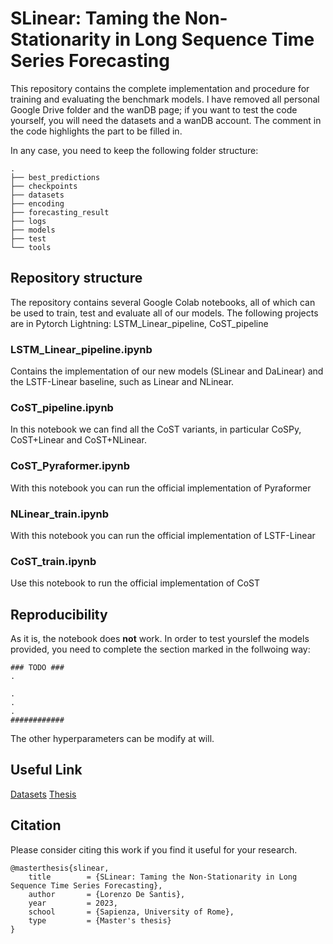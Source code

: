 # SLinear: Taming the Non-Stationarity in Long Sequence Time Series Forecasting

This repository contains the complete implementation and procedure for training and evaluating the benchmark models. I have removed all
personal Google Drive folder and the wanDB page; if you want to test the code yourself, you will need the datasets and a
wanDB account. The comment in the code highlights the part to be filled in.

In any case, you need to keep the following folder structure:

```
.
├── best_predictions
├── checkpoints
├── datasets
├── encoding
├── forecasting_result
├── logs
├── models
├── test
└── tools

```

## Repository structure

The repository contains several Google Colab notebooks, all of which can be used to train, test and evaluate all of our models.
The following projects are in Pytorch Lightning: LSTM_Linear_pipeline, CoST_pipeline

### LSTM_Linear_pipeline.ipynb

Contains the implementation of our new models (SLinear and DaLinear) and the LSTF-Linear baseline, such as Linear and NLinear. 

### CoST_pipeline.ipynb

In this notebook we can find all the CoST variants, in particular CoSPy, CoST+Linear and CoST+NLinear.

### CoST_Pyraformer.ipynb

With this notebook you can run the official implementation of Pyraformer

### NLinear_train.ipynb

With this notebook you can run the official implementation of LSTF-Linear

### CoST_train.ipynb

Use this notebook to run the official implementation of CoST

## Reproducibility

As it is, the notebook does **not** work.
In order to test yourslef the models provided, you need to complete the section marked in the follwoing way:

```
### TODO ###
.

.
.
.
############

```
The other hyperparameters can be modify at will.

## Useful Link
[Datasets](https://drive.google.com/drive/folders/1TEf4A4uA_YzQ1G3S3M34sfeixKQN2Jm2?usp=sharing)
[Thesis]()

## Citation

Please consider citing this work if you find it useful for your research.

```
@masterthesis{slinear,
    title        = {SLinear: Taming the Non-Stationarity in Long Sequence Time Series Forecasting},
    author       = {Lorenzo De Santis},
    year         = 2023,
    school       = {Sapienza, University of Rome},
    type         = {Master's thesis}
}

```
